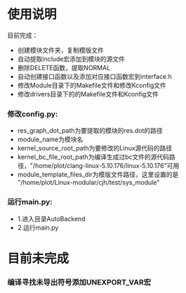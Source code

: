 # 使用说明

目前完成：

- 创建模块文件夹，复制模版文件
- 自动提取include宏添加到模块的源文件
- 删除DELETE函数，提取NORMAL
- 自动创建接口函数以及添加对应接口函数宏到interface.h
- 修改Module目录下的Makefile文件和修改Kconfig文件
- 修改drivers目录下的的Makefile文件和Kconfig文件

### 修改config.py:

- res_graph_dot_path为要提取的模块的res.dot的路径
- module_name为模块名
- kernel_source_root_path为要修改的Linux源代码的路径
- kernel_bc_file_root_path为编译生成过bc文件的源代码路径，"/home/plot/clang-linux-5.10.176/linux-5.10.176"可用
- module_template_files_dir为模版文件路径，这里设置的是 "/home/plot/Linux-modular/cjh/test/sys_module"

### 运行main.py:

- 1.进入目录AutoBackend
- 2.运行main.py

# 目前未完成

### 编译寻找未导出符号添加UNEXPORT_VAR宏